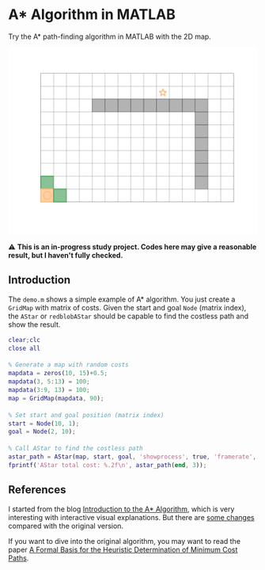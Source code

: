 # A* Algorithm in MATLAB

Try the A* path-finding algorithm in MATLAB with the 2D map.

![](demo.gif)

:warning: **This is an in-progress study project. Codes here may give a reasonable result, but I haven't fully checked.**

## Introduction

The `demo.m` shows a simple example of A* algorithm. You just create a `GridMap` with matrix of costs. Given the start and goal `Node` (matrix index), the `AStar` or `redblobAStar` should be capable to find the costless path and show the result.

```MATLAB
clear;clc
close all

% Generate a map with random costs
mapdata = zeros(10, 15)+0.5;
mapdata(3, 5:13) = 100;
mapdata(3:9, 13) = 100;
map = GridMap(mapdata, 90);

% Set start and goal position (matrix index)
start = Node(10, 1);
goal = Node(2, 10);

% Call AStar to find the costless path
astar_path = AStar(map, start, goal, 'showprocess', true, 'framerate', 0.1, 'costcolor', [1 1 1], 'costalpha', 0.7);
fprintf('AStar total cost: %.2f\n', astar_path(end, 3));
```


## References

I started from the blog [Introduction to the A* Algorithm](https://www.redblobgames.com/pathfinding/a-star/introduction.html), which is very interesting with interactive visual explanations. But there are [some changes](https://www.redblobgames.com/pathfinding/a-star/implementation.html#algorithm) compared with the original version.

If you want to dive into the original algorithm, you may want to read the paper [A Formal Basis for the Heuristic Determination of Minimum Cost Paths](https://ieeexplore.ieee.org/abstract/document/4082128).
